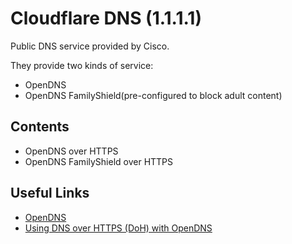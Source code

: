 # Cloudflare DNS (1.1.1.1)

Public DNS service provided by Cisco.

They provide two kinds of service:

- OpenDNS
- OpenDNS FamilyShield(pre-configured to block adult content)

## Contents 

- OpenDNS over HTTPS
- OpenDNS FamilyShield over HTTPS

## Useful Links

- [OpenDNS](https://www.opendns.com/)
- [Using DNS over HTTPS (DoH) with OpenDNS](https://support.opendns.com/hc/en-us/articles/360038086532-Using-DNS-over-HTTPS-DoH-with-OpenDNS)
